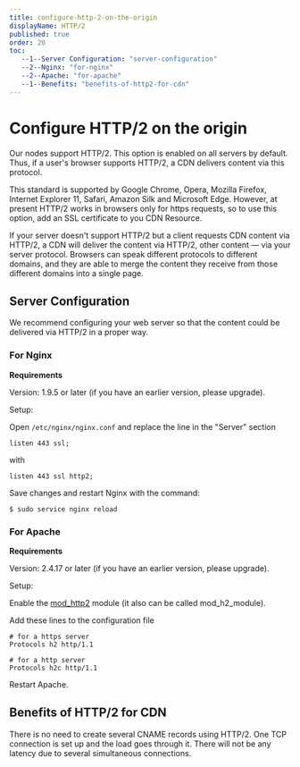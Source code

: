```yaml
---
title: configure-http-2-on-the-origin
displayName: HTTP/2
published: true
order: 20
toc:
   --1--Server Configuration: "server-configuration"
   --2--Nginx: "for-nginx"
   --2--Apache: "for-apache"
   --1--Benefits: "benefits-of-http2-for-cdn"
---
```

# Сonfigure HTTP/2 on the origin

Our nodes support HTTP/2. This option is enabled on all servers by default. Thus, if a user's browser supports HTTP/2, a CDN delivers content via this protocol. 

This standard is supported by Google Chrome, Opera, Mozilla Firefox, Internet Explorer 11, Safari, Amazon Silk and Microsoft Edge. However, at present HTTP/2 works in browsers only for https requests, so to use this option, add an SSL certificate to you CDN Resource.

If your server doesn't support HTTP/2 but a client requests CDN content via HTTP/2, a CDN will deliver the content via HTTP/2, other content — via your server protocol. Browsers can speak different protocols to different domains, and they are able to merge the content they receive from those different domains into a single page.

## Server Configuration

We recommend configuring your web server so that the content could be delivered via HTTP/2 in a proper way.  

### For Nginx

**Requirements** 

Version: 1.9.5 or later (if you have an earlier version, please upgrade).

Setup:

Open ```/etc/nginx/nginx.conf``` and replace the line in the "Server" section

```
listen 443 ssl;
```

with

```
listen 443 ssl http2;
```

Save changes and restart Nginx with the command:

```
$ sudo service nginx reload  
```

### For Apache

**Requirements**

Version: 2.4.17 or later (if you have an earlier version, please upgrade).

Setup:

Enable the <a href="https://httpd.apache.org/docs/2.4/mod/mod_http2.html" target="_blank">mod_http2</a> module (it also can be called mod_h2_module).

Add these lines to the configuration file

```
# for a https server  
Protocols h2 http/1.1
```

```
# for a http server  
Protocols h2c http/1.1
```

Restart Apache.  
  
## Benefits of HTTP/2 for CDN

There is no need to create several CNAME records using HTTP/2. One TCP connection is set up and the load goes through it. There will not be any latency due to several simultaneous connections.